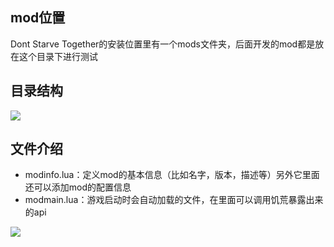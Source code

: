 ## mod位置

Dont Starve Together的安装位置里有一个mods文件夹，后面开发的mod都是放在这个目录下进行测试

## 目录结构

![](./images/20210722151048.png)

## 文件介绍

- modinfo.lua：定义mod的基本信息（比如名字，版本，描述等）另外它里面还可以添加mod的配置信息
- modmain.lua：游戏启动时会自动加载的文件，在里面可以调用饥荒暴露出来的api

![](./images/20210722151048.png)